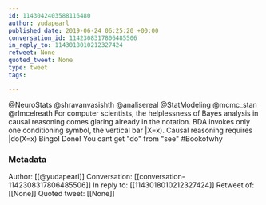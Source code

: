 ```yaml
---
id: 1143042403588116480
author: yudapearl
published_date: 2019-06-24 06:25:20 +00:00
conversation_id: 1142308317806485506
in_reply_to: 1143018010212327424
retweet: None
quoted_tweet: None
type: tweet
tags:

---
```


@NeuroStats @shravanvasishth @analisereal @StatModeling @mcmc_stan @rlmcelreath For computer scientists, the helplessness of Bayes analysis in causal reasoning comes glaring already in the notation. BDA invokes only one conditioning symbol, the vertical bar |X=x). Causal reasoning requires |do(X=x) Bingo! Done! You cant get "do" from "see" #Bookofwhy

### Metadata

Author: [[@yudapearl]]
Conversation: [[conversation-1142308317806485506]]
In reply to: [[1143018010212327424]]
Retweet of: [[None]]
Quoted tweet: [[None]]
